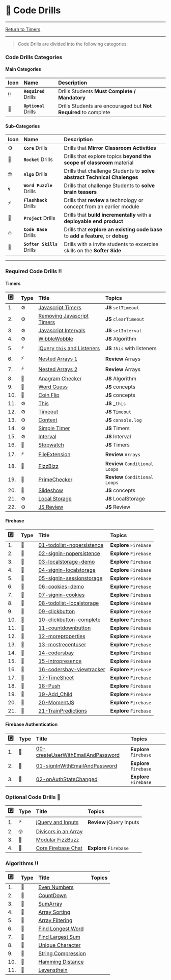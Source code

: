 # :dart: Code Drills

<hr> 

[Return to Timers](../../../README.md#timers)

<hr>

> Code Drills are divided into the following categories: 

### Code Drills Categories

#### **Main Categories**

| Icon | Name | Description |
|:--|:--|:--|
| :bangbang:  | **`Required`** Drills  | Drills Students **Must Complete / Mandatory** |
| :diamond_shape_with_a_dot_inside:  | **`Optional`** Drills  | Drills Students are encouraged but **Not Required** to complete |

#### **Sub-Categories**

| Icon | Name | Description |
|:--|:--|:--|
| :gear:  | **`Core`** Drills  | Drills that **Mirror Classroom Activities**|
| :rocket:  | **`Rocket`** Drills  | Drills that explore topics **beyond the scope of classroom** material  |
| :nerd_face: | **`Algo`** Drills  | Drills that challenge Students to **solve abstract Technical Chalenges** |
| :cyclone: | **`Word Puzzle`** Drills  | Drills that challenge Students to **solve brain teasers**  |
|  :zap: | **`Flashback`** Drills  | Drills that **review** a technology or concept from an earlier module  |
| :triangular_flag_on_post: | **`Project`** Drills  | Drills that **build incrementally** with a **deployable end product** |
| :fire:  | **`Code Base`** Drills  | Drills that **explore an existing code base** to **add a feature**, or **debug** |
| :radio_button: | **`Softer Skills`** Drills  | Drills with a invite students to excercise skills on the **Softer Side** |

<hr> 

### Required Code Drills :bangbang:

#### Timers

| :hash: | Type | Title | Topics|
| :-- | :-- | :-- |:-- |
| 1. | :gear: | [Javascript Timers](./00-required-code-drills/timers/02-core-js-timers) | **JS** `setTimeout`
| 2. | :gear: | [Removing Javascript Timers](./00-required-code-drills/timers/03-core-js-removing-timers) | **JS** `clearTimeout`
| 3. | :gear: | [Javascript Intervals](./00-required-code-drills/timers/06-core-js-intervals) | **JS** `setInterval`
| 4. | :gear: | [WibbleWobble](./00-required-code-drills/timers/07-core-fizzbuzz-reloaded) | **JS** Algorithm
| 5. | :zap: | [jQuery `this` and Listeners](./00-required-code-drills/timers/01-flash-jquery-this-and-listeners) | **JS** _`this`_ with listeners
| 6. | :zap: | [Nested Arrays 1](./00-required-code-drills/timers/04-flash-js-nested-arrays-1) | **Review** Arrays
| 7. | :zap: | [Nested Arrays 2](./00-required-code-drills/timers/05-flash-js-nested-arrays-2) | **Review** Arrays
| 8. | :rocket: | [Anagram Checker](./00-required-code-drills/timers/08-rock-js-anagram-checker) | **JS** Algorithm
| 9. | :rocket: | [Word Guess](./00-required-code-drills/timers/09-WordGuess) | **JS** concepts
| 10. | :rocket: | [Coin Flip](./00-required-code-drills/timers/12-CoinFlip) | **JS** concepts
| 11. | :gear: | [This](./00-required-code-drills/timers/13-this) | **JS** _`this`
| 12. | :gear: | [Timeout](./00-required-code-drills/timers/14-Timeout) | **JS** `Timeout`
| 13. | :gear: | [Context](./00-required-code-drills/timers/15-Context) | **JS** `console.log`
| 14. | :gear: | [Simple Timer](./00-required-code-drills/timers/16-SimpleTimer) | **JS** Timers
| 15. | :gear: | [Interval](./00-required-code-drills/timers/17-Interval) | **JS** Interval
| 16. | :rocket: | [Stopwatch](./00-required-code-drills/timers/18-Stopwatch) | **JS** Timers
| 17. | :zap: | [FileExtension](./00-required-code-drills/timers/19-FileExtension) | **Review** `Arrays`
| 18. | :radio_button: | [FizzBizz](./00-required-code-drills/timers/20-FizzBuzz) | **Review** `Conditional Loops`
| 19. | :radio_button: | [PrimeChecker](./00-required-code-drills/timers/21-PrimeChecker) | **Review** `Conditional Loops`
| 20. | :rocket: | [Slideshow](./00-required-code-drills/timers/22-Slideshow) | **JS** concepts
| 21. | :gear: | [Local Storage](./00-required-code-drills/timers/23-core-local-storage) | **JS** LocalStorage
| 22. | :gear: | [JS Review](./00-required-code-drills/timers/24-flash-js-review) | **JS** Review


#### Firebase

| :hash: | Type | Title | Topics|
| :-- | :-- | :-- |:-- |
| 1. | :rocket: | [01-todolist-nopersistence](./00-required-code-drills/firebase/01-todolist-nopersistence)| **Explore** `Firebase`
| 2. | :rocket: | [02-signin-nopersistence](./00-required-code-drills/firebase/02-signin-nopersistence)| **Explore** `Firebase`
| 3. | :rocket: | [03-localstorage-demo](./00-required-code-drills/firebase/03-localstorage-demo)| **Explore** `Firebase`
| 4. | :rocket: | [04-signin-localstorage](./00-required-code-drills/firebase/04-signin-localstorage)| **Explore** `Firebase`
| 5. | :rocket: | [05-signin-sessionstorage](./00-required-code-drills/firebase/05-signin-sessionstorage)| **Explore** `Firebase`
| 6. | :rocket: | [06-cookies-demo](./00-required-code-drills/firebase/06-cookies-demo)| **Explore** `Firebase`
| 7. | :rocket: | [07-signin-cookies](./00-required-code-drills/firebase/07-signin-cookies)| **Explore** `Firebase`
| 8. | :rocket: | [08-todolist-localstorage](./00-required-code-drills/firebase/08-todolist-localstorage)| **Explore** `Firebase`
| 9. | :rocket: | [09-clickbutton](./00-required-code-drills/firebase/09-clickbutton)| **Explore** `Firebase`
| 10. | :rocket: | [10-clickbutton-complete](./00-required-code-drills/firebase/10-clickbutton-complete)| **Explore** `Firebase`
| 11. | :rocket: | [11-countdownbutton](./00-required-code-drills/firebase/11-countdownbutton)| **Explore** `Firebase`
| 12. | :rocket: | [12-moreproperties](./00-required-code-drills/firebase/12-moreproperties)| **Explore** `Firebase`
| 13. | :rocket: | [13-mostrecentuser](./00-required-code-drills/firebase/13-mostrecentuser)| **Explore** `Firebase`
| 14. | :rocket: | [14-codersbay](./00-required-code-drills/firebase/14-codersbay)| **Explore** `Firebase`
| 15. | :rocket: | [15-intropresence](./00-required-code-drills/firebase/15-intropresence)| **Explore** `Firebase`
| 16. | :rocket: | [16-codersbay-viewtracker](./00-required-code-drills/firebase/16-codersbay-viewtracker)| **Explore** `Firebase`
| 17. | :rocket: | [17-TimeSheet](./00-required-code-drills/firebase/17-TimeSheet)| **Explore** `Firebase`
| 18. | :rocket: | [18-Push](./00-required-code-drills/firebase/18-Push)| **Explore** `Firebase`
| 19. | :rocket: | [19-Add_Child](./00-required-code-drills/firebase/19-Add_Child)| **Explore** `Firebase`
| 20. | :rocket: | [20-MomentJS](./00-required-code-drills/firebase/20-MomentJS)| **Explore** `Firebase`
| 21. | :rocket: | [21-TrainPredictions](./00-required-code-drills/firebase/21-TrainPredictions)| **Explore** `Firebase`

#### Firebase Authentication
| :hash: | Type | Title | Topics|
| :-- | :-- | :-- |:-- |
| 1. | :rocket: | [00-createUserWithEmailAndPassword](./00-required-code-drills/firebase-authentication/00-createUserWithEmailAndPassword)| **Explore** `Firebase`
| 2. | :rocket: | [01-signInWithEmailAndPassword](./00-required-code-drills/firebase-authentication/01-signInWithEmailAndPassword)| **Explore** `Firebase`
| 3. | :rocket: | [02-onAuthStateChanged](./00-required-code-drills/firebase-authentication/02-onAuthStateChanged)| **Explore** `Firebase`

###  Optional Code Drills :diamond_shape_with_a_dot_inside:

| :hash: | Type | Title | Topics|
| :-- | :-- | :-- |:-- |
| 1. | :zap: | [jQuery and Inputs](./01-optional-code-drills/01-flash-jquery-input) | **Review** jQuery Inputs
| 2. | :nerd_face: | [Divisors in an Array](./01-optional-code-drills/02-algo-js-divisors) | 
| 3. | :rocket: | [Modular FizzBuzz](./01-optional-code-drills/03-rock-fizzbuzz-expanded) | 
| 4. | :rocket: | [Core Firebase Chat](./01-optional-code-drills/04-core-firebase-chat) | **Explore** `Firebase`

###  Algorithms :bangbang:

| :hash: | Type | Title | Topics|
| :-- | :-- | :-- |:-- |
| 1. | :rocket: | [Even Numbers](./02-Algorithms/01-log-even-nums) | 
| 2. | :rocket: | [CountDown](./02-Algorithms/02-countdown) | 
| 3. | :rocket: | [SumArray](./02-Algorithms/03-sum-array) | 
| 4. | :rocket: | [Array Sorting](./02-Algorithms/04-algo-array-sorting) | 
| 5. | :rocket: | [Array Filtering](./02-Algorithms/05-algo-array-filtering) | 
| 6. | :rocket: | [Find Longest Word](./02-Algorithms/06-algo-find-longest-word) | 
| 7. | :rocket: | [Find Largest Sum](./02-Algorithms/07-algo-largest-sum) | 
| 8. | :rocket: | [Unique Character](./02-Algorithms/08-algo-unique-char) | 
| 9. | :rocket: | [String Compression](./02-Algorithms/09-algo-string-compression) | 
| 10. | :rocket: | [Hamming Distance](./02-Algorithms/10-rock-hamming-distance) | 
| 11. | :rocket: | [Levensthein](./02-Algorithms/11-rock-levensthein) | 





